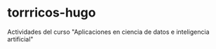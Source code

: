 # torrricos-hugo
Actividades del curso "Aplicaciones en ciencia de datos e inteligencia artificial"
